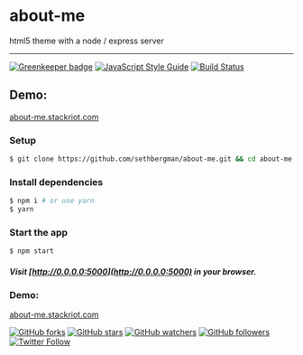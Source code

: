 # about-me

html5 theme with a node / express server

---

[![Greenkeeper badge](https://badges.greenkeeper.io/sethbergman/about-me.svg)](https://greenkeeper.io/) [![JavaScript Style Guide](https://img.shields.io/badge/code_style-standard-brightgreen.svg)](https://standardjs.com)
[![Build Status](https://travis-ci.org/sethbergman/about-me.svg?branch=master)](https://travis-ci.org/sethbergman/about-me)

## Demo:

[about-me.stackriot.com](https://about-me.stackriot.com)

### Setup

```sh
$ git clone https://github.com/sethbergman/about-me.git && cd about-me
```

### Install dependencies

```sh
$ npm i # or use yarn
$ yarn
```

### Start the app

```sh
$ npm start
```

##### Visit [http://0.0.0.0:5000](http://0.0.0.0:5000) in your browser.

### Demo:

[about-me.stackriot.com](https://about-me.stackriot.com)

[![GitHub forks](https://img.shields.io/github/forks/sethbergman/about-me.svg?style=social&label=Fork)](https://github.com/sethbergman/about-me) [![GitHub stars](https://img.shields.io/github/stars/sethbergman/about-me.svg?style=social&label=Star)](https://github.com/sethbergman/about-me) [![GitHub watchers](https://img.shields.io/github/watchers/sethbergman/about-me.svg?style=social&label=Watch)](https://github.com/sethbergman/about-me) [![GitHub followers](https://img.shields.io/github/followers/sethbergman.svg?style=social&label=Follow)](https://github.com/sethbergman/about-me) [![Twitter Follow](https://img.shields.io/twitter/follow/seth_bergman.svg?style=social)](https://twitter.com/seth_bergman)
